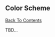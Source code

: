 ## Color Scheme

[Back To Contents](https://github.com/shouston3/lang/blob/master/wiki/index.md)

TBD...
